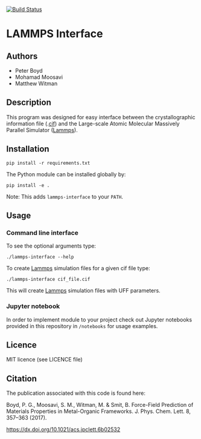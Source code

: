 [![Build Status](https://travis-ci.org/peteboyd/lammps_interface.svg?branch=master)](https://travis-ci.org/peteboyd/lammps_interface)
# LAMMPS Interface
## Authors

-   Peter Boyd
-   Mohamad Moosavi
-   Matthew Witman

## Description
This program was designed for easy interface between the crystallographic
information file (.[cif]) and the Large-scale Atomic Molecular Massively
Parallel Simulator ([Lammps]).

## Installation
```
pip install -r requirements.txt
```
The Python module can be installed globally by:
```
pip install -e .
```
Note: This adds `lammps-interface` to your `PATH`.

## Usage

### Command line interface
To see the optional arguments type:
```
./lammps-interface --help
```
To create [Lammps] simulation files for a given cif file type:
```
./lammps-interface cif_file.cif
```
This will create [Lammps] simulation files with UFF parameters.

### Jupyter notebook
In order to implement module to your project check out Jupyter notebooks provided in this repository in `/notebooks` for usage examples.

## Licence
MIT licence (see LICENCE file)

## Citation
The publication associated with this code is found here:

Boyd, P. G., Moosavi, S. M., Witman, M. & Smit, B. Force-Field Prediction of Materials Properties in Metal-Organic Frameworks. J. Phys. Chem. Lett. 8, 357–363 (2017).

https://dx.doi.org/10.1021/acs.jpclett.6b02532

[Lammps]: http://lammps.sandia.gov/
[cif]: https://en.wikipedia.org/wiki/Crystallographic_Information_File
